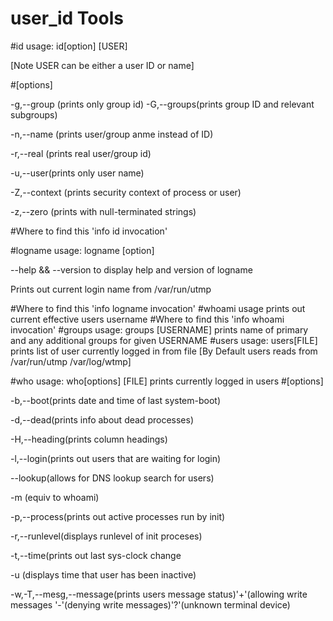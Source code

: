 # user_id Tools 	
	
#id usage: 
id[option] [USER]

[Note USER can be either a user ID or name] 

#[options]

-g,--group (prints only group id)
-G,--groups(prints group ID and relevant subgroups)

-n,--name (prints user/group anme instead of ID)

-r,--real (prints real user/group id)

-u,--user(prints only user name)

-Z,--context (prints security context of process or user)

-z,--zero (prints with null-terminated strings)

#Where to find this
'info id invocation'

#logname usage:
logname
[option]

--help && --version to display help and version of logname

Prints out current login name from /var/run/utmp
 
#Where to find this 
'info logname invocation'
#whoami usage
prints out current effective users username
#Where to find this
'info whoami invocation'
#groups usage:
groups [USERNAME]
prints name of primary and any additional groups for given USERNAME
#users usage:
users[FILE] 
prints list of user currently logged in from file
[By Default users reads from /var/run/utmp /var/log/wtmp]

#who usage:
who[options] [FILE]
prints currently logged in users
#[options]

-b,--boot(prints date and time of last system-boot)

-d,--dead(prints info about dead processes)

-H,--heading(prints column headings)

-l,--login(prints out users that are waiting for login)

--lookup(allows for DNS lookup search for users)

-m (equiv to whoami)

-p,--process(prints out active processes run by init)

-r,--runlevel(displays runlevel of init proceses)

-t,--time(prints out last sys-clock change

-u (displays time that user has been inactive)

-w,-T,--mesg,--message(prints users message status)'+'(allowing write messages '-'(denying write messages)'?'(unknown terminal device)

